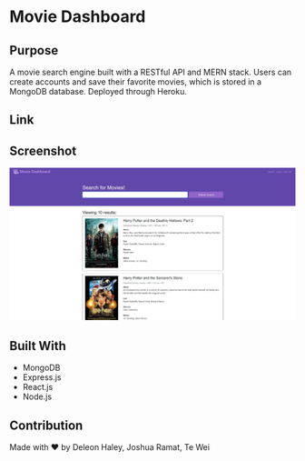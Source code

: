 # Movie Dashboard

## Purpose
A movie search engine built with a RESTful API and MERN stack.  Users can create accounts and save their favorite movies, which is stored in a MongoDB database.  Deployed through Heroku.

## Link


## Screenshot
![Screenshot of top of page](./client/public/Screenshot.jpg)

## Built With
* MongoDB
* Express.js
* React.js
* Node.js

## Contribution
Made with ❤️ by Deleon Haley, Joshua Ramat, Te Wei
